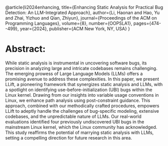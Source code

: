 @article{li2024enhancing,
  title={Enhancing Static Analysis for Practical Bug Detection: An LLM-Integrated Approach},
  author={Li, Haonan and Hao, Yu and Zhai, Yizhuo and Qian, Zhiyun},
  journal={Proceedings of the ACM on Programming Languages},
  volume={8},
  number={OOPSLA1},
  pages={474--499},
  year={2024},
  publisher={ACM New York, NY, USA}
}

# Abstract:
While static analysis is instrumental in uncovering software bugs, its precision in analyzing large and intricate codebases remains challenging. The emerging prowess of Large Language Models (LLMs) offers a promising avenue to address these complexities. In this paper, we present LLift, a pioneering framework that synergizes static analysis and LLMs, with a spotlight on identifying use-before-initialization (UBI) bugs within the Linux kernel. Drawing from our insights into variable usage conventions in Linux, we enhance path analysis using post-constraint guidance. This approach, combined with our methodically crafted procedures, empowers LLift to adeptly handle the challenges of bug-specific modeling, extensive codebases, and the unpredictable nature of LLMs. Our real-world evaluations identified four previously undiscovered UBI bugs in the mainstream Linux kernel, which the Linux community has acknowledged. This study reaffirms the potential of marrying static analysis with LLMs, setting a compelling direction for future research in this area.